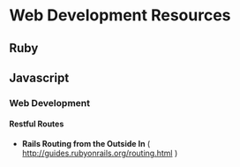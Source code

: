 Web Development Resources
=========================

## Ruby  


## Javascript

 
### Web Development  


#### Restful Routes  
- **Rails Routing from the Outside In** ( http://guides.rubyonrails.org/routing.html )  

